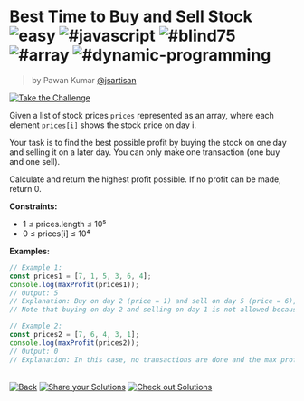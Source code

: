 <!--info-header-start--><h1>Best Time to Buy and Sell Stock <img src="https://img.shields.io/badge/-easy-7aad0c" alt="easy"/> <img src="https://img.shields.io/badge/-%23javascript-999" alt="#javascript"/> <img src="https://img.shields.io/badge/-%23blind75-999" alt="#blind75"/> <img src="https://img.shields.io/badge/-%23array-999" alt="#array"/> <img src="https://img.shields.io/badge/-%23dynamic--programming-999" alt="#dynamic-programming"/></h1><blockquote><p>by Pawan Kumar <a href="https://github.com/jsartisan" target="_blank">@jsartisan</a></p></blockquote><p><a href="https://frontend-challenges.com/challenges/209-best-time-to-buy-and-sell-stock" target="_blank"><img src="https://img.shields.io/badge/-Take%20the%20Challenge-0d99ff?logo=javascript&logoColor=white" alt="Take the Challenge"/></a> </p><!--info-header-end-->

Given a list of stock prices `prices` represented as an array, where each element `prices[i]` shows the stock price on day i.

Your task is to find the best possible profit by buying the stock on one day and selling it on a later day. You can only make one transaction (one buy and one sell).

Calculate and return the highest profit possible. If no profit can be made, return 0.

**Constraints:**

- 1 ≤ prices.length ≤ 10⁵
- 0 ≤ prices[i] ≤ 10⁴

**Examples:**

```typescript
// Example 1:
const prices1 = [7, 1, 5, 3, 6, 4];
console.log(maxProfit(prices1));
// Output: 5
// Explanation: Buy on day 2 (price = 1) and sell on day 5 (price = 6), profit = 6-1 = 5.
// Note that buying on day 2 and selling on day 1 is not allowed because you must buy before you sell.

// Example 2:
const prices2 = [7, 6, 4, 3, 1];
console.log(maxProfit(prices2));
// Output: 0
// Explanation: In this case, no transactions are done and the max profit = 0.
```

<!--info-footer-start--><br><a href="../../README.md" target="_blank"><img src="https://img.shields.io/badge/-Back-grey" alt="Back"/></a> <a href="https://github.com/jsartisan/frontend-challenges/issues/new?template=answer.md&labels=answer,209,undefined&title=209%20-%20Best%20Time%20to%20Buy%20and%20Sell%20Stock%20-%20undefined&body=" target="_blank"><img src="https://img.shields.io/badge/-Share%20your%20Solutions-teal" alt="Share your Solutions"/></a> <a href="https://github.com/jsartisan/frontend-challenges/issues?q=label%3A209+label%3Aanswer+sort%3Areactions-%2B1-desc" target="_blank"><img src="https://img.shields.io/badge/-Check%20out%20Solutions-de5a77?logo=awesome-lists&logoColor=white" alt="Check out Solutions"/></a> <!--info-footer-end-->

